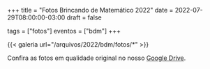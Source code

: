 +++
title = "Fotos Brincando de Matemático 2022"
date = 2022-07-29T08:00:00-03:00
draft = false

tags = ["fotos"]
eventos = ["bdm"]
+++

{{< galeria url="/arquivos/2022/bdm/fotos/*" >}}

Confira as fotos em qualidade original no nosso [Google Drive](https://drive.google.com/drive/folders/1EcM3m4Z8MbXpCHNoeGOcRzHCtUozGdPA?usp=sharing).
